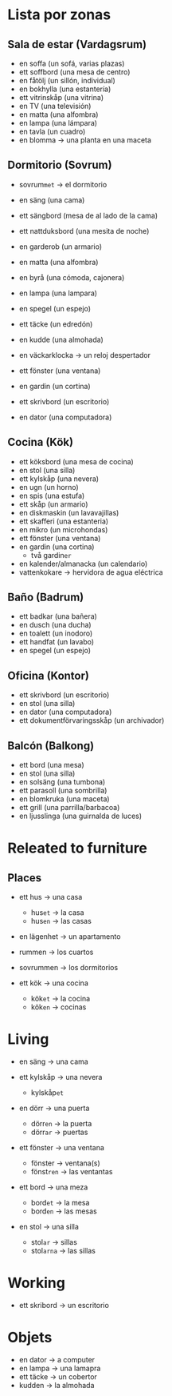 
# Lista por zonas

## Sala de estar (Vardagsrum)

- en soffa (un sofá, varias plazas)
- ett soffbord (una mesa de centro)
- en fåtölj (un sillón, individual)
- en bokhylla (una estantería)
- ett vitrinskåp (una vitrina)
- en TV (una televisión)
- en matta (una alfombra)
- en lampa (una lámpara)
- en tavla (un cuadro)
- en blomma -> una planta en una maceta

## Dormitorio (Sovrum)

  - sovrum`met` -> el dormitorio

- en säng (una cama)
- ett sängbord (mesa de al lado de la cama)
- ett nattduksbord (una mesita de noche)
- en garderob (un armario)
- en matta (una alfombra)
- en byrå (una cómoda, cajonera)
- en lampa (una lampara)
- en spegel (un espejo)
- ett täcke (un edredón)
- en kudde (una almohada)
- en väckarklocka -> un reloj despertador
- ett fönster (una ventana)
- en gardin (un cortina)
- ett skrivbord (un escritorio)
- en dator (una computadora)

## Cocina (Kök)

- ett köksbord (una mesa de cocina)
- en stol (una silla)
- ett kylskåp (una nevera)
- en ugn (un horno)
- en spis (una estufa)
- ett skåp (un armario)
- en diskmaskin (un lavavajillas)
- ett skafferi (una estanteria)
- en mikro (un microhondas)
- ett fönster (una ventana)
- en gardin (una cortina)
  - två gardin`er` 
- en kalender/almanacka (un calendario)
- vattenkokare -> hervidora de agua eléctrica

## Baño (Badrum)

- ett badkar (una bañera)
- en dusch (una ducha)
- en toalett (un inodoro)
- ett handfat (un lavabo)
- en spegel (un espejo)

## Oficina (Kontor)

- ett skrivbord (un escritorio)
- en stol (una silla)
- en dator (una computadora)
- ett dokumentförvaringsskåp (un archivador)

## Balcón (Balkong)

- ett bord (una mesa)
- en stol (una silla)
- en solsäng (una tumbona)
- ett parasoll (una sombrilla)
- en blomkruka (una maceta)
- ett grill (una parrilla/barbacoa)
- en ljusslinga (una guirnalda de luces)

# Releated to furniture

## Places

- ett hus -> una casa
  - hus`et` -> la casa
  - hus`en` -> las casas
- en lägenhet -> un apartamento


- rummen -> los cuartos
- sovrummen -> los dormitorios
- ett kök -> una cocina
  - kök`et` -> la cocina
  - kök`en` -> cocinas

# Living

- en säng -> una cama

- ett kylskåp -> una nevera
  - kylskåp`et`

- en dörr -> una puerta
  - dörr`en` -> la puerta
  - dörr`ar` -> puertas
- ett fönster -> una ventana
  - fönster -> ventana(s)
  - fönst`ren` -> las ventantas

- ett bord -> una meza
  - bord`et` -> la mesa
  - bord`en` -> las mesas
- en stol -> una silla
  - stol`ar` -> sillas
  - stol`arna` -> las sillas


# Working

- ett skribord -> un escritorio


# Objets

- en dator -> a computer
- en lampa -> una lamapra
- ett täcke -> un cobertor
- kudden -> la almohada